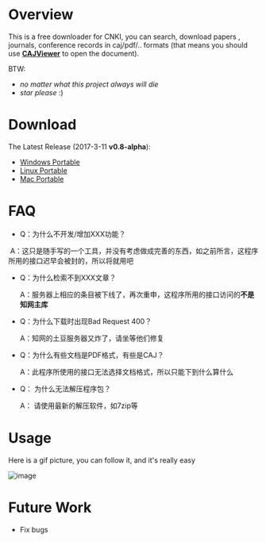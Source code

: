 # Overview
This is a free downloader for CNKI, you can search, download papers , journals, conference records in caj/pdf/.. formats (that 
means you should use [**CAJViewer**](http://www.portablesoft.org/cajviewer-lite/) to open the document).

BTW:
- *no matter what this project always will die*
- *star please* :)

# Download
The Latest Release (2017-3-11 **v0.8-alpha**):
+ [Windows Portable](https://github.com/amyhaber/cnki-downloader/releases/download/v0.8-alpha/cnki-downloader-windows.zip)
+ [Linux Portable](https://github.com/amyhaber/cnki-downloader/releases/download/v0.8-alpha/cnki-downloader-linux.zip)
+ [Mac Portable](https://github.com/amyhaber/cnki-downloader/releases/download/v0.8-alpha/cnki-downloader-darwin.zip)

# FAQ
- Q：为什么不开发/增加XXX功能？

  A：这只是随手写的一个工具，并没有考虑做成完善的东西，如之前所言，这程序所用的接口迟早会被封的，所以将就用吧

- Q：为什么检索不到XXX文章？

  A：服务器上相应的条目被下线了，再次重申，这程序所用的接口访问的**不是知网主库**
  
- Q：为什么下载时出现Bad Request 400？

  A：知网的土豆服务器又炸了，请坐等他们修复

- Q：为什么有些文档是PDF格式，有些是CAJ？

  A：此程序所使用的接口无法选择文档格式，所以只能下到什么算什么

- Q： 为什么无法解压程序包？

  A： 请使用最新的解压软件，如7zip等

# Usage
Here is a gif picture, you can follow it, and it's really easy

![image](https://github.com/amyhaber/cnki-downloader/blob/master/screenshots/showcase2.gif)

# Future Work
+ Fix bugs
